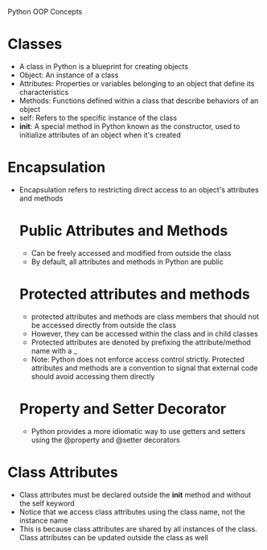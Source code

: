 Python OOP Concepts

# Classes
* A class in Python is a blueprint for creating objects
* Object: An instance of a class
* Attributes: Properties or variables belonging to an object that define its characteristics
* Methods: Functions defined within a class that describe behaviors of an object
* self: Refers to the specific instance of the class
* __init__: A special method in Python known as the constructor, used to initialize attributes of an object when it's created



# Encapsulation
* Encapsulation refers to restricting direct access to an object's attributes and methods
  # Public Attributes and Methods
    * Can be freely accessed and modified from outside the class
    * By default, all attributes and methods in Python are public

  # Protected attributes and methods
    * protected attributes and methods are class members that should not be accessed directly from outside the class
    * However, they can be accessed within the class and in child classes 
    * Protected attributes are denoted by prefixing the attribute/method name with a _
    * Note: Python does not enforce access control strictly. Protected attributes and methods are a convention to signal that external code should avoid accessing them directly
 
  # Property and Setter Decorator
    * Python provides a more idiomatic way to use getters and setters using the @property and @setter decorators
 
# Class Attributes
* Class attributes must be declared outside the __init__ method and without the self keyword
* Notice that we access class attributes using the class name, not the instance name
* This is because class attributes are shared by all instances of the class. Class attributes can be updated outside the class as well
